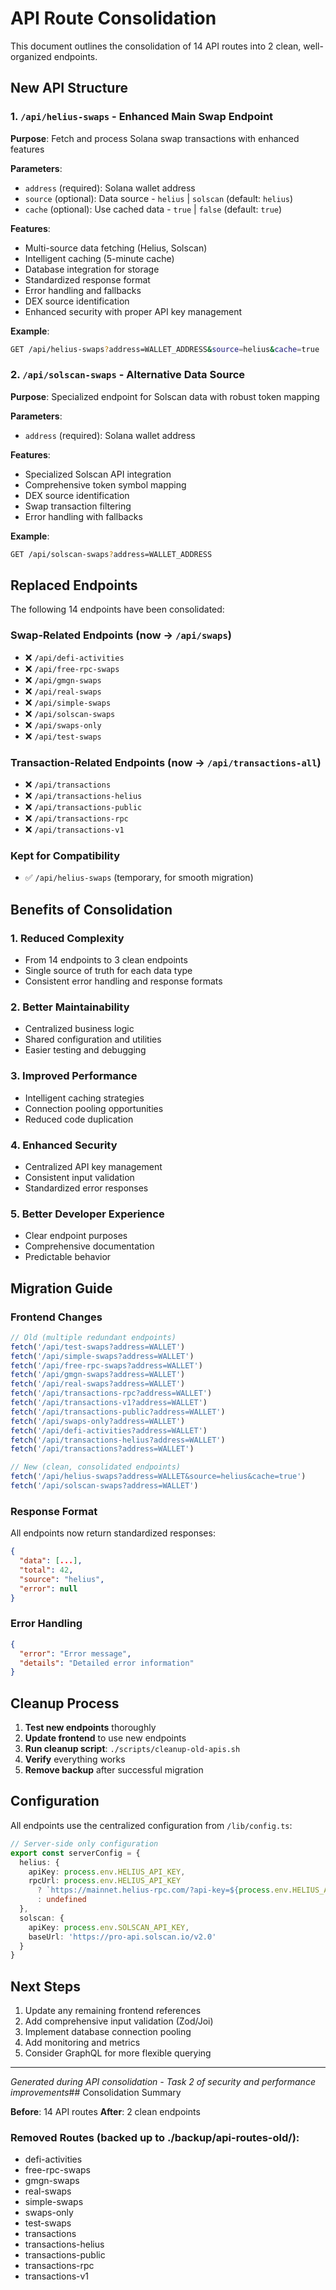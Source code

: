 # API Route Consolidation

This document outlines the consolidation of 14 API routes into 2 clean, well-organized endpoints.

## New API Structure

### 1. `/api/helius-swaps` - Enhanced Main Swap Endpoint

**Purpose**: Fetch and process Solana swap transactions with enhanced features

**Parameters**:
- `address` (required): Solana wallet address
- `source` (optional): Data source - `helius` | `solscan` (default: `helius`)
- `cache` (optional): Use cached data - `true` | `false` (default: `true`)

**Features**:
- Multi-source data fetching (Helius, Solscan)
- Intelligent caching (5-minute cache)
- Database integration for storage
- Standardized response format
- Error handling and fallbacks
- DEX source identification
- Enhanced security with proper API key management

**Example**:
```bash
GET /api/helius-swaps?address=WALLET_ADDRESS&source=helius&cache=true
```

### 2. `/api/solscan-swaps` - Alternative Data Source

**Purpose**: Specialized endpoint for Solscan data with robust token mapping

**Parameters**:
- `address` (required): Solana wallet address

**Features**:
- Specialized Solscan API integration
- Comprehensive token symbol mapping
- DEX source identification
- Swap transaction filtering
- Error handling with fallbacks

**Example**:
```bash
GET /api/solscan-swaps?address=WALLET_ADDRESS
```

## Replaced Endpoints

The following 14 endpoints have been consolidated:

### Swap-Related Endpoints (now → `/api/swaps`)
- ❌ `/api/defi-activities` 
- ❌ `/api/free-rpc-swaps`
- ❌ `/api/gmgn-swaps`
- ❌ `/api/real-swaps`
- ❌ `/api/simple-swaps`
- ❌ `/api/solscan-swaps`
- ❌ `/api/swaps-only`
- ❌ `/api/test-swaps`

### Transaction-Related Endpoints (now → `/api/transactions-all`)
- ❌ `/api/transactions`
- ❌ `/api/transactions-helius`
- ❌ `/api/transactions-public`
- ❌ `/api/transactions-rpc`
- ❌ `/api/transactions-v1`

### Kept for Compatibility
- ✅ `/api/helius-swaps` (temporary, for smooth migration)

## Benefits of Consolidation

### 1. **Reduced Complexity**
- From 14 endpoints to 3 clean endpoints
- Single source of truth for each data type
- Consistent error handling and response formats

### 2. **Better Maintainability**
- Centralized business logic
- Shared configuration and utilities
- Easier testing and debugging

### 3. **Improved Performance**
- Intelligent caching strategies
- Connection pooling opportunities
- Reduced code duplication

### 4. **Enhanced Security**
- Centralized API key management
- Consistent input validation
- Standardized error responses

### 5. **Better Developer Experience**
- Clear endpoint purposes
- Comprehensive documentation
- Predictable behavior

## Migration Guide

### Frontend Changes
```javascript
// Old (multiple redundant endpoints)
fetch('/api/test-swaps?address=WALLET')
fetch('/api/simple-swaps?address=WALLET')
fetch('/api/free-rpc-swaps?address=WALLET')
fetch('/api/gmgn-swaps?address=WALLET')
fetch('/api/real-swaps?address=WALLET')
fetch('/api/transactions-rpc?address=WALLET')
fetch('/api/transactions-v1?address=WALLET')
fetch('/api/transactions-public?address=WALLET')
fetch('/api/swaps-only?address=WALLET')
fetch('/api/defi-activities?address=WALLET')
fetch('/api/transactions-helius?address=WALLET')
fetch('/api/transactions?address=WALLET')

// New (clean, consolidated endpoints)
fetch('/api/helius-swaps?address=WALLET&source=helius&cache=true')
fetch('/api/solscan-swaps?address=WALLET')
```

### Response Format
All endpoints now return standardized responses:
```json
{
  "data": [...],
  "total": 42,
  "source": "helius",
  "error": null
}
```

### Error Handling
```json
{
  "error": "Error message",
  "details": "Detailed error information"
}
```

## Cleanup Process

1. **Test new endpoints** thoroughly
2. **Update frontend** to use new endpoints
3. **Run cleanup script**: `./scripts/cleanup-old-apis.sh`
4. **Verify** everything works
5. **Remove backup** after successful migration

## Configuration

All endpoints use the centralized configuration from `/lib/config.ts`:

```typescript
// Server-side only configuration
export const serverConfig = {
  helius: {
    apiKey: process.env.HELIUS_API_KEY,
    rpcUrl: process.env.HELIUS_API_KEY 
      ? `https://mainnet.helius-rpc.com/?api-key=${process.env.HELIUS_API_KEY}`
      : undefined
  },
  solscan: {
    apiKey: process.env.SOLSCAN_API_KEY,
    baseUrl: 'https://pro-api.solscan.io/v2.0'
  }
}
```

## Next Steps

1. Update any remaining frontend references
2. Add comprehensive input validation (Zod/Joi)
3. Implement database connection pooling
4. Add monitoring and metrics
5. Consider GraphQL for more flexible querying

---

*Generated during API consolidation - Task 2 of security and performance improvements*## Consolidation Summary

**Before**: 14 API routes
**After**: 2 clean endpoints

### Removed Routes (backed up to ./backup/api-routes-old/):
- defi-activities
- free-rpc-swaps
- gmgn-swaps
- real-swaps
- simple-swaps
- swaps-only
- test-swaps
- transactions
- transactions-helius
- transactions-public
- transactions-rpc
- transactions-v1
